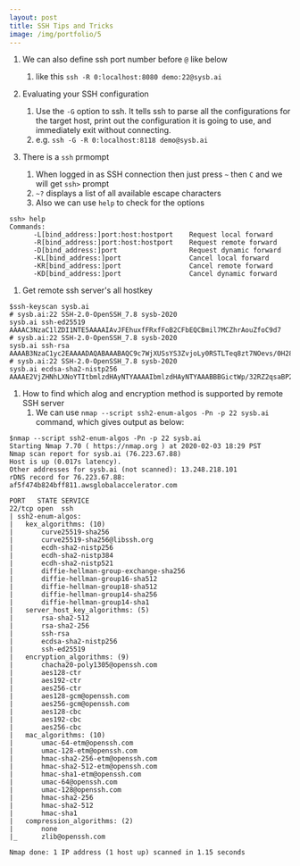 ```yaml
---
layout: post
title: SSH Tips and Tricks
image: /img/portfolio/5
---
```


1. We can also define ssh port number before `@` like below
    1. like this `ssh -R 0:localhost:8080 demo:22@sysb.ai`
1. Evaluating your SSH configuration
    1. Use the `-G` option to ssh. It tells ssh to parse all the configurations for the target host, print out the configuration it is going to use, and immediately exit without connecting.
    1. e.g. `ssh -G -R 0:localhost:8118 demo@sysb.ai`

1. There is a `ssh` prmompt
    1. When logged in as SSH connection then just press `~` then `C` and we will get `ssh>` prompt
    1. `~?` displays a list of all available escape characters
    1. Also we can use `help` to check for the options
```
ssh> help
Commands:
      -L[bind_address:]port:host:hostport    Request local forward
      -R[bind_address:]port:host:hostport    Request remote forward
      -D[bind_address:]port                  Request dynamic forward
      -KL[bind_address:]port                 Cancel local forward
      -KR[bind_address:]port                 Cancel remote forward
      -KD[bind_address:]port                 Cancel dynamic forward
```
1. Get remote ssh server's all hostkey
```
$ssh-keyscan sysb.ai
# sysb.ai:22 SSH-2.0-OpenSSH_7.8 sysb-2020
sysb.ai ssh-ed25519 AAAAC3NzaC1lZDI1NTE5AAAAIAvJFEhuxfFRxfFoB2CFbEQCBmil7MCZhrAouZfoC9d7
# sysb.ai:22 SSH-2.0-OpenSSH_7.8 sysb-2020
sysb.ai ssh-rsa AAAAB3NzaC1yc2EAAAADAQABAAABAQC9c7WjXUSsYS3ZvjoLy0RSTLTeq8zt7NOevs/0H28mkOZUffYvsePJPbQBQ2wQVQYPvQ6hcexnMWj9kO3Ns+xppC0GQxwWA4TU+L79mihmIAnm0qVuY8Lr47tS9lcBBrvUlsbGGD4iCvrr9p7IJbJYcsStDyhZtvX+nv4tjfKjvYrITRA1jLDCdekCHQrALtc/weM14Sl4D8bHSRd9KrJ+EEcpWFfYdPwL91sJO8NDnSajYJefpqeguQaoqYt5w1rWBlXfpjTuBvulgXXmyFT4r0V7MFdIi5O3WUmgpqjY+7lwhd9PtxK0p4Dkr1pZJTSgvRVSwOaxmZN09Qwzma1F
# sysb.ai:22 SSH-2.0-OpenSSH_7.8 sysb-2020
sysb.ai ecdsa-sha2-nistp256 AAAAE2VjZHNhLXNoYTItbmlzdHAyNTYAAAAIbmlzdHAyNTYAAABBBGictWp/32RZ2qsaBP2uc6xym0sH/73/ZedmjAvkiHslYllFIO8S9NCkuOYyOTDht9Zai4ZX3N6tOGi3AkC4Bk8=
```
1. How to find which alog and encryption method is supported by remote SSH server
    1. We can use `nmap --script ssh2-enum-algos -Pn -p 22 sysb.ai` command, which gives output as below:
```
$nmap --script ssh2-enum-algos -Pn -p 22 sysb.ai
Starting Nmap 7.70 ( https://nmap.org ) at 2020-02-03 18:29 PST
Nmap scan report for sysb.ai (76.223.67.88)
Host is up (0.017s latency).
Other addresses for sysb.ai (not scanned): 13.248.218.101
rDNS record for 76.223.67.88: af5f474b824bff811.awsglobalaccelerator.com

PORT   STATE SERVICE
22/tcp open  ssh
| ssh2-enum-algos: 
|   kex_algorithms: (10)
|       curve25519-sha256
|       curve25519-sha256@libssh.org
|       ecdh-sha2-nistp256
|       ecdh-sha2-nistp384
|       ecdh-sha2-nistp521
|       diffie-hellman-group-exchange-sha256
|       diffie-hellman-group16-sha512
|       diffie-hellman-group18-sha512
|       diffie-hellman-group14-sha256
|       diffie-hellman-group14-sha1
|   server_host_key_algorithms: (5)
|       rsa-sha2-512
|       rsa-sha2-256
|       ssh-rsa
|       ecdsa-sha2-nistp256
|       ssh-ed25519
|   encryption_algorithms: (9)
|       chacha20-poly1305@openssh.com
|       aes128-ctr
|       aes192-ctr
|       aes256-ctr
|       aes128-gcm@openssh.com
|       aes256-gcm@openssh.com
|       aes128-cbc
|       aes192-cbc
|       aes256-cbc
|   mac_algorithms: (10)
|       umac-64-etm@openssh.com
|       umac-128-etm@openssh.com
|       hmac-sha2-256-etm@openssh.com
|       hmac-sha2-512-etm@openssh.com
|       hmac-sha1-etm@openssh.com
|       umac-64@openssh.com
|       umac-128@openssh.com
|       hmac-sha2-256
|       hmac-sha2-512
|       hmac-sha1
|   compression_algorithms: (2)
|       none
|_      zlib@openssh.com

Nmap done: 1 IP address (1 host up) scanned in 1.15 seconds
```